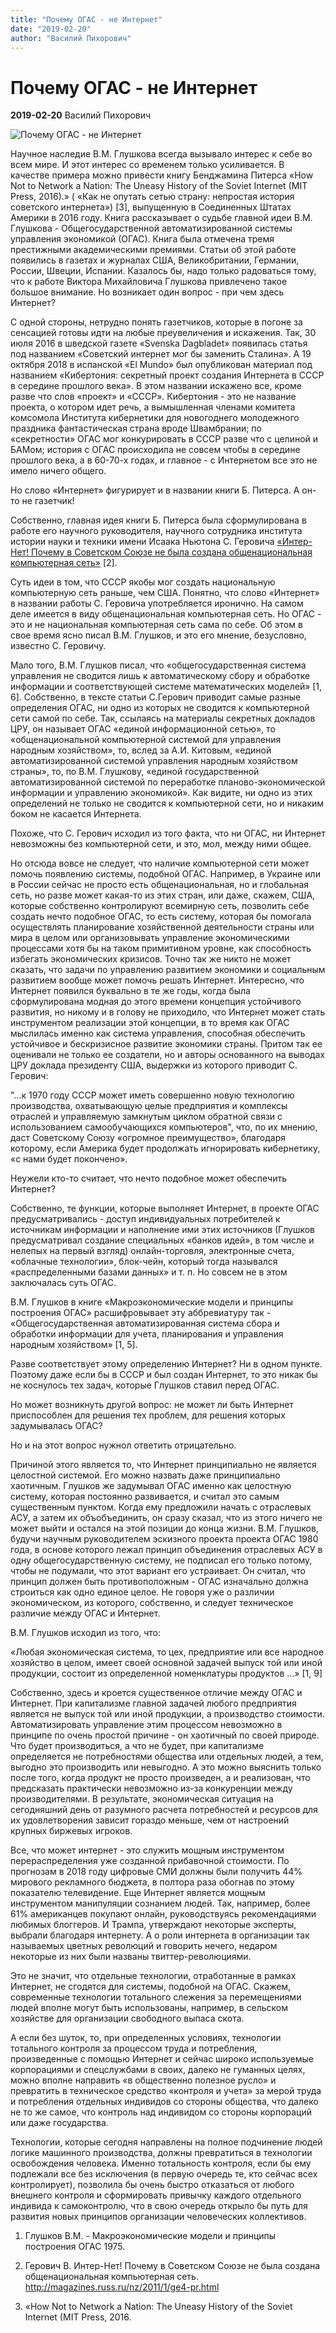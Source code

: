 ```yaml
---
title: "Почему ОГАС - не Интернет"
date: "2019-02-20"
author: "Василий Пихорович"
---
```


# Почему ОГАС - не Интернет

**2019-02-20** Василий Пихорович

![Почему ОГАС - не Интернет](https://encrypted-tbn0.gstatic.com/images?q=tbn:ANd9GcRfyzmKcJ59hggkzvQfvVBW2TL4cAHMa-GizIN3kub8bNoHB56I)

Научное наследие В.М. Глушкова всегда вызывало интерес к себе во всем мире. И этот интерес со временем только усиливается. В качестве примера можно привести книгу Бенджамина Питерса «How Not to Network a Nation: The Uneasy History of the Soviet Internet (MIT Press, 2016).» ( «Как не опутать сетью страну: непростая история советского интернета») [3], выпущенную в Соединенных Штатах Америки в 2016 году. Книга рассказывает о судьбе главной идеи В.М. Глушкова - Общегосударственной автоматизированной системы управления экономикой (ОГАС). Книга была отмечена тремя престижными академическими премиями. Статьи об этой работе появились в газетах и ​​журналах США, Великобритании, Германии, России, Швеции, Испании. Казалось бы, надо только радоваться тому, что к работе Виктора Михайловича Глушкова привлечено такое большое внимание. Но возникает один вопрос - при чем здесь Интернет?

С одной стороны, нетрудно понять газетчиков, которые в погоне за сенсацией готовы идти на любые преувеличения и искажения. Так, 30 июля 2016 в шведской газете «Svenska Dagbladet» появилась статья под названием «Советский интернет мог бы заменить Сталина». А 19 октября 2018 в испанской «El Mundo» был опубликован материал под названием «Кибертония: секретный проект создания Интернета в СССР в середине прошлого века». В этом названии искажено все, кроме разве что слов «проект» и «СССР». Кибертония - это не название проекта, о котором идет речь, а вымышленная членами комитета комсомола Института кибернетики для новогоднего молодежного праздника фантастическая страна вроде Швамбрании; по «секретности» ОГАС мог конкурировать в СССР разве что с целиной и БАМом; история с ОГАС происходила не совсем чтобы в середине прошлого века, а в 60-70-х годах, и главное - с Интернетом все это не имело ничего общего.

Но слово «Интернет» фигурирует и в названии книги Б. Питерса. А он-то не газетчик!

Собственно, главная идея книги Б. Питерса была сформулирована в работе его научного руководителя, научного сотрудника института истории науки и техники имени Исаака Ньютона С. Геровича [«Интер-Нет! Почему в Советском Союзе не была создана общенациональная компьютерная сеть»](http://magazines.russ.ru/nz/2011/1/ge4-pr.html) [2].

Суть идеи в том, что СССР якобы мог создать национальную компьютерную сеть раньше, чем США. Понятно, что слово «Интернет» в названии работы С. Геровича употребляется иронично. На самом деле имеется в виду общенациональная компьютерная сеть. Но ОГАС - это и не национальная компьютерная сеть сама по себе. Об этом в свое время ясно писал В.М. Глушков, и это его мнение, безусловно, известно С. Геровичу.

Мало того, В.М. Глушков писал, что «общегосударственная система управления не сводится лишь к автоматическому сбору и обработке информации и соответствующей системе математических моделей» [1, 6]. Собственно, в тексте статьи С.Герович приводит самые разные определения ОГАС, ни одно из которых не сводится к компьютерной сети самой по себе. Так, ссылаясь на материалы секретных докладов ЦРУ, он называет ОГАС «единой информационной сетью», то «общенациональной компьютерной системой для управления народным хозяйством», то, вслед за А.И. Китовым, «единой автоматизированной системой управления народным хозяйством страны», то, по В.М. Глушкову, «единой государственной автоматизированной системой по переработке планово-экономической информации и управлению экономикой». Как видите, ни одно из этих определений не только не сводится к компьютерной сети, но и никаким боком не касается Интернета.

Похоже, что С. Герович исходил из того факта, что ни ОГАС, ни Интернет невозможны без компьютерной сети, и это, мол, между ними общее.

Но отсюда вовсе не следует, что наличие компьютерной сети может помочь появлению системы, подобной ОГАС. Например, в Украине или в России сейчас не просто есть общенациональная, но и глобальная сеть, но разве может какая-то из этих стран, или даже, скажем, США, которые собственно контролируют всемирную сеть, позволить себе создать нечто подобное ОГАС, то есть систему, которая бы помогала осуществлять планирование хозяйственной деятельности страны или мира в целом или организовывать управление экономическими процессами хотя бы на таком примитивном уровне, как способность избегать экономических кризисов. Точно так же никто не может сказать, что задачи по управлению развитием экономики и социальным развитием вообще может помочь решать Интернет. Интересно, что Интернет появился буквально в те же годы, когда была сформулирована модная до этого времени концепция устойчивого развития, но никому и в голову не приходило, что Интернет может стать инструментом реализации этой концепции, в то время как ОГАС мыслилась именно как система управления, способная обеспечить устойчивое и бескризисное развитие экономики страны. Притом так ее оценивали не только ее создатели, но и авторы основанного на выводах ЦРУ доклада президенту США, выдержки из которого приводит С. Герович:

"...к 1970 году СССР может иметь совершенно новую технологию производства, охватывающую целые предприятия и комплексы отраслей и управляемую замкнутым циклом обратной связи с использованием самообучающихся компьютеров", что, по их мнению, даст Советскому Союзу «огромное преимущество», благодаря которому, если Америка будет продолжать игнорировать кибернетику, «с нами будет покончено».

Неужели кто-то считает, что нечто подобное может обеспечить Интернет?

Собственно, те функции, которые выполняет Интернет, в проекте ОГАС предусматривались - доступ индивидуальных потребителей к источникам информации и наполнение ими этих источников (Глушков предусматривал создание специальных «банков идей», в том числе и нелепых на первый взгляд) онлайн-торговля, электронные счета, «облачные технологии», блок-чейн, который тогда назывался «распределенными базами данных» и т. п. Но совсем не в этом заключалась суть ОГАС.

В.М. Глушков в книге «Макроэкономические модели и принципы построения ОГАС» расшифровывает эту аббревиатуру так - «Общегосударственная автоматизированная система сбора и обработки информации для учета, планирования и управления народным хозяйством» [1, 5].

Разве соответствует этому определению Интернет? Ни в одном пункте. Поэтому даже если бы в СССР и был создан Интернет, то это никак бы не коснулось тех задач, которые Глушков ставил перед ОГАС.

Но может возникнуть другой вопрос: не может ли быть Интернет приспособлен для решения тех проблем, для решения которых задумывалась ОГАС?

Но и на этот вопрос нужнол ответить отрицательно.

Причиной этого является то, что Интернет принципиально не является целостной системой. Его можно назвать даже принципиально хаотичным. Глушков же задумывал ОГАС именно как целостную систему, которая постоянно развивается, и считал это самым существенным пунктом. Когда ему предложили начать с отраслевых АСУ, а затем их объобъединить, он сразу сказал, что из этого ничего не может выйти и остался на этой позиции до конца жизни. В.М. Глушков, будучи научным руководителем эскизного проекта проекта ОГАС 1980 года, в основе которого лежал принцип объединения отраслевых АСУ в одну общегосударственную систему, не подписал его только потому, чтобы не подумали, что этот вариант его устраивает. Он считал, что принцип должен быть противоположным - ОГАС изначально должна строиться как одно единое целое. Не говоря уже о различии экономическом, из которого, собственно, и следует техническое различие между ОГАС и Интернет.

В.М. Глушков исходил из того, что:

 «Любая экономическая система, то цех, предприятие или все народное хозяйство в целом, имеет своей основной задачей выпуск той или иной продукции, состоит из определенной номенклатуры продуктов ...» [1, 9]

Собственно, здесь и кроется существенное отличие между ОГАС и Интернет. При капитализме главной задачей любого предприятия является не выпуск той или иной продукции, а производство стоимости. Автоматизировать управление этим процессом невозможно в принципе по очень простой причине - он хаотичный по своей природе. Что будет производиться, а что не будет, при капитализме определяется не потребностями общества или отдельных людей, а тем, выгодно это производить или невыгодно. А это можно выяснить только после того, когда продукт не просто произведен, а и реализован, что предсказать практически невозможно из-за конкуренции между производителями. В результате, экономическая ситуация на сегодняшний день от разумного расчета потребностей и ресурсов для их удовлетворения зависит гораздо меньше, чем от настроений крупных биржевых игроков.

Все, что может интернет - это служить мощным инструментом перераспределения уже созданной прибавочной стоимости. По прогнозам в 2018 году цифровые СМИ должны были получить 44% мирового рекламного бюджета, в полтора раза обогнав по этому показателю телевидение. Еще Интернет является мощным инструментом манипуляции сознанием людей. Так, например, более 61% американцев покупают онлайн, руководствуясь рекомендациями любимых блоггеров. И Трампа, утверждают некоторые эксперты, выбрали благодаря интернету. А о роли интернета в организации так называемых цветных революций и говорить нечего, недаром некоторые из них были названы твиттер-революциями.

Это не значит, что отдельные технологии, отработанные в рамках Интернет, не сгодятся для системы, подобной на ОГАС. Скажем, современные технологии тотального слежения за перемещениями людей вполне могут быть использованы, например, в сельском хозяйстве для организации свободного выпаса скота.

А если без шуток, то, при определенных условиях, технологии тотального контроля за процессом труда и потребления, произведенные с помощью Интернет и сейчас широко используемые корпорациями и спецслужбами в своих, далеко не гуманных целях, можно вполне направить «в общественно полезное русло» и превратить в техническое средство «контроля и учета» за мерой труда и потребления отдельных индивидов со стороны общества, что далеко не то же самое, что контроль над индивидом со стороны корпораций или даже государства.

Технологии, которые сегодня направлены на полное подчинение людей логике машинного производства, должны превратиться в технологии освобождения человека. Именно тотальность контроля, если бы ему подлежали все без исключения (в первую очередь те, кто сейчас всех контролирует), позволила бы очень быстро отказаться от любого внешнего контроля и сформировать привычку каждого отдельного индивида к самоконтролю, что в свою очередь открыло бы путь для развития новых принципов организации человеческих коллективов.

1. Глушков В.М. - Макроэкономические модели и принципы построения ОГАС 1975.

2. Герович В. Интер-Нет! Почему в Советском Союзе не была создана общенациональная компьютерная сеть. http://magazines.russ.ru/nz/2011/1/ge4-pr.html

3. «How Not to Network a Nation: The Uneasy History of the Soviet Internet (MIT Press, 2016.